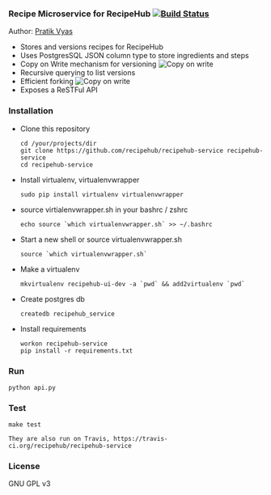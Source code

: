 ### Recipe Microservice for RecipeHub [![Build Status](https://travis-ci.org/recipehub/recipehub-service.png)](https://travis-ci.org/recipehub/recipehub-service)

Author: [Pratik Vyas](https://github.com/pdvyas)

* Stores and versions recipes for RecipeHub
* Uses PostgresSQL JSON column type to store ingredients and steps
* Copy on Write mechanism for versioning
![Copy on write](http://i.imgur.com/4UYv2KB.png)
* Recursive querying to list versions
* Efficient forking
![Copy on write](http://i.imgur.com/tL2nlbv.png)
* Exposes a ReSTFul API

### Installation

* Clone this repository

    ```
    cd /your/projects/dir
    git clone https://github.com/recipehub/recipehub-service recipehub-service
    cd recipehub-service
    ```

* Install virtualenv, virtualenvwrapper

    ```
    sudo pip install virtualenv virtualenvwrapper
    ```

* source virtialenvwrapper.sh in your bashrc / zshrc

    ```
    echo source `which virtualenvwrapper.sh` >> ~/.bashrc
    ```

* Start a new shell or source virtualenvwrapper.sh

    ```
    source `which virtualenvwrapper.sh`
    ```

* Make a virtualenv

    ```
    mkvirtualenv recipehub-ui-dev -a `pwd` && add2virtualenv `pwd`
    ```

* Create postgres db

    ```
    createdb recipehub_service
    ```

* Install requirements

    ```
    workon recipehub-service
    pip install -r requirements.txt
    ```

### Run

    python api.py

### Test

    make test

    They are also run on Travis, https://travis-ci.org/recipehub/recipehub-service


### License

GNU GPL v3

